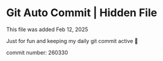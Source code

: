 # Git Auto Commit | Hidden File

This file was added Feb 12, 2025

Just for fun and keeping my daily git commit active 🤪

commit number: 260330
